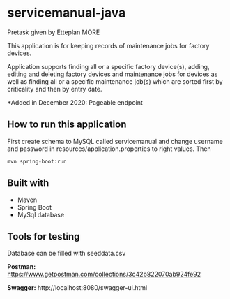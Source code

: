 # servicemanual-java
Pretask given by Etteplan MORE

This application is for keeping records of maintenance jobs for factory devices.

Application supports finding all or a specific factory device(s), adding, editing and deleting factory devices and maintenance jobs for devices as well as finding all or a specific maintenance job(s) which are sorted first by criticality and then by entry date.

*Added in December 2020:
Pageable endpoint

## How to run this application

First create schema to MySQL called servicemanual and change username and password in resources/application.properties to right values. Then
```
mvn spring-boot:run
```

## Built with
* Maven
* Spring Boot
* MySql database


## Tools for testing

Database can be filled with seeddata.csv

**Postman:** https://www.getpostman.com/collections/3c42b822070ab924fe92

**Swagger:** http://localhost:8080/swagger-ui.html

